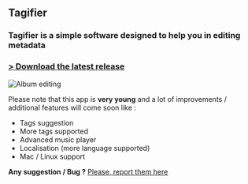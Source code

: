## Tagifier

### Tagifier is a simple software designed to help you in editing metadata

### [ > Download the latest release](https://github.com/Cyriaqu3/tagifier/releases/tag/1.0.0)

![Album editing](http://i.imgur.com/64MRssJ.jpg)

Please note that this app is **very young** and a lot of improvements / additional features will come soon like :

- Tags suggestion
- More tags supported
- Advanced music player
- Localisation (more language supported)
- Mac / Linux support

**Any suggestion / Bug ?**
[Please, report them here](https://github.com/Cyriaqu3/tagifier/issues)



